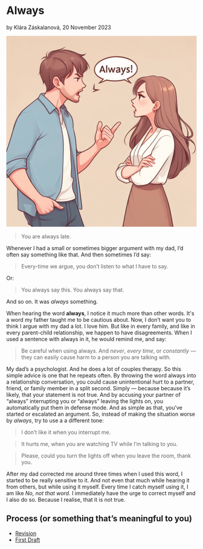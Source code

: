 # Always
by Klára Záskalanová, 20 November 2023

![A couple in a heated argument. A guy talking down to a girl (arms folded) with a speech bubble between them saying “Always!”.](couple-arguing.png)

> You are always late.

Whenever I had a small or sometimes bigger argument with my dad, I’d often say something like that. And then sometimes I’d say:

> Every-time we argue, you don’t listen to what I have to say.

Or:
> You always say this. You always say that.

And so on. It was _always_ something.

When hearing the word **always**, I notice it much more than other words. It's a word my father taught me to be cautious about.  Now, I don’t want you to think I argue with my dad a lot. I love him. But like in every family, and like in every parent-child relationship, we happen to have disagreements. When I used a sentence with always in it, he would remind me, and say:
  
> Be careful when using always. And *never*, *every time*, or *constantly* — they can easily cause harm to a person you are talking with.

My dad’s a psychologist. And he does a lot of couples therapy. So this simple advice is one that he repeats often. By throwing the word always into a relationship conversation, you could cause unintentional hurt to a partner, friend, or family member in a split second. Simply — because because it’s likely, that your statement is not true. And by accusing your partner of “always” interrupting you or “always” leaving the lights on, you automatically put them in defense mode. And as simple as that, you’ve started or escalated an argument. So, instead of making the situation worse by *always*, try to use a a different tone: 

> I don’t like it when you interrupt me.

> It hurts me, when you are watching TV while I’m talking to you.

> Please, could you turn the lights off when you leave the room, thank you.

After my dad corrected me around three times when I used this word, I started to be really sensitive to it. And not even that much while hearing it from others, but while using it myself. Every time I catch myself using it, I am like _No, not that word_. I immediately have the urge to correct myself and I also do so. Because I realise, that it is not true. 



## Process (or something that’s meaningful to you)
- [Revision](https://klara-zaskalanova.github.io/english-for-designers/01-one-word/revision)
- [First Draft](https://klara-zaskalanova.github.io/english-for-designers/01-one-word/first-draft)
